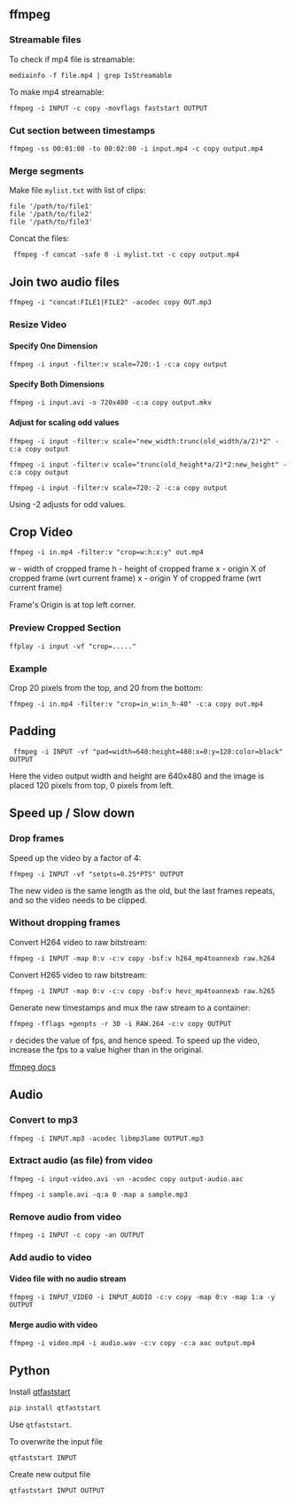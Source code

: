 ## ffmpeg

### Streamable files

To check if mp4 file is streamable:

    mediainfo -f file.mp4 | grep IsStreamable

To make mp4 streamable:

    ffmpeg -i INPUT -c copy -movflags faststart OUTPUT

### Cut section between timestamps

	ffmpeg -ss 00:01:00 -to 00:02:00 -i input.mp4 -c copy output.mp4
	
### Merge segments

Make file `mylist.txt` with list of clips:

	file '/path/to/file1'
	file '/path/to/file2'
	file '/path/to/file3'
	
Concat the files:

	 ffmpeg -f concat -safe 0 -i mylist.txt -c copy output.mp4

## Join two audio files

    ffmpeg -i "concat:FILE1|FILE2" -acodec copy OUT.mp3

### Resize Video

#### Specify One Dimension

	ffmpeg -i input -filter:v scale=720:-1 -c:a copy output
	
#### Specify Both Dimensions

	ffmpeg -i input.avi -s 720x480 -c:a copy output.mkv
	
#### Adjust for scaling odd values

	ffmpeg -i input -filter:v scale="new_width:trunc(old_width/a/2)*2" -c:a copy output
	
	ffmpeg -i input -filter:v scale="trunc(old_height*a/2)*2:new_height" -c:a copy output
	
	ffmpeg -i input -filter:v scale=720:-2 -c:a copy output

Using -2 adjusts for odd values.

## Crop Video

	ffmpeg -i in.mp4 -filter:v "crop=w:h:x:y" out.mp4
	
w - width of cropped frame
h - height of cropped frame
x - origin X of cropped frame (wrt current frame)
x - origin Y of cropped frame (wrt current frame)

Frame's Origin is at top left corner.

### Preview Cropped Section

	ffplay -i input -vf "crop=....."

### Example

Crop 20 pixels from the top, and 20 from the bottom:	

	ffmpeg -i in.mp4 -filter:v "crop=in_w:in_h-40" -c:a copy out.mp4

## Padding

	 ffmpeg -i INPUT -vf "pad=width=640:height=480:x=0:y=120:color=black" OUTPUT
	 
Here the video output width and height are 640x480 and the image is placed 120 pixels from top, 0 pixels from left. 

## Speed up / Slow down

### Drop frames

Speed up the video by a factor of 4:

    ffmpeg -i INPUT -vf "setpts=0.25*PTS" OUTPUT

The new video is the same length as the old, but the last frames repeats, and so the video needs to be clipped.

### Without dropping frames

Convert H264 video to raw bitstream:

    ffmpeg -i INPUT -map 0:v -c:v copy -bsf:v h264_mp4toannexb raw.h264

Convert H265 video to raw bitstream:

    ffmpeg -i INPUT -map 0:v -c:v copy -bsf:v hevc_mp4toannexb raw.h265

Generate new timestamps and mux the raw stream to a container:

    ffmpeg -fflags +genpts -r 30 -i RAW.264 -c:v copy OUTPUT

`r` decides the value of fps, and hence speed. To speed up the video, increase the fps to a value higher than in the original.

[ffmpeg docs](https://trac.ffmpeg.org/wiki/How%20to%20speed%20up%20/%20slow%20down%20a%20video)

## Audio

### Convert to mp3

    ffmpeg -i INPUT.mp3 -acodec libmp3lame OUTPUT.mp3

### Extract audio (as file) from video

    ffmpeg -i input-video.avi -vn -acodec copy output-audio.aac

    ffmpeg -i sample.avi -q:a 0 -map a sample.mp3

### Remove audio from video

    ffmpeg -i INPUT -c copy -an OUTPUT

### Add audio to video

#### Video file with no audio stream

    ffmpeg -i INPUT_VIDEO -i INPUT_AUDIO -c:v copy -map 0:v -map 1:a -y OUTPUT

#### Merge audio with video 

    ffmpeg -i video.mp4 -i audio.wav -c:v copy -c:a aac output.mp4

## Python

Install [qtfaststart](https://github.com/danielgtaylor/qtfaststart)
    
    pip install qtfaststart

Use `qtfaststart`. 

To overwrite the input file
    
    qtfaststart INPUT 


Create new output file

    qtfaststart INPUT OUTPUT


